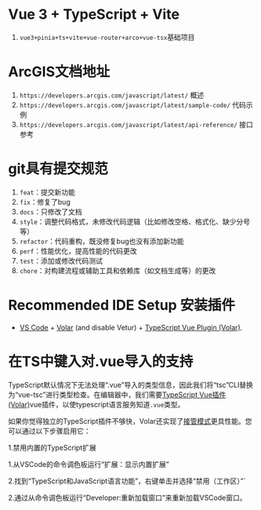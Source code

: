 # Vue 3 + TypeScript + Vite

1. `vue3+pinia+ts+vite+vue-router+arco+vue-tsx`基础项目

# ArcGIS文档地址

1. `https://developers.arcgis.com/javascript/latest/` 概述
2. `https://developers.arcgis.com/javascript/latest/sample-code/` 代码示例
3. `https://developers.arcgis.com/javascript/latest/api-reference/` 接口参考

# git具有提交规范

1. `feat`：提交新功能
2. `fix`：修复了bug
3. `docs`：只修改了文档
4. `style`：调整代码格式，未修改代码逻辑（比如修改空格、格式化、缺少分号等）
5. `refactor`：代码重构，既没修复bug也没有添加新功能
6. `perf`：性能优化，提高性能的代码更改
7. `test`：添加或修改代码测试
8. `chore`：对构建流程或辅助工具和依赖库（如文档生成等）的更改

# Recommended IDE Setup  安装插件

- [VS Code](https://code.visualstudio.com/) + [Volar](https://marketplace.visualstudio.com/items?itemName=Vue.volar) (and disable Vetur) + [TypeScript Vue Plugin (Volar)](https://marketplace.visualstudio.com/items?itemName=Vue.vscode-typescript-vue-plugin).

# 在TS中键入对.vue导入的支持

TypeScript默认情况下无法处理“.vue”导入的类型信息，因此我们将“tsc”CLI替换为“vue-tsc”进行类型检查。在编辑器中，我们需要[TypeScript Vue插件(Volar)](https://marketplace.visualstudio.com/items?itemName=Vue.vscode-typescript)vue插件，以使typescript语言服务知道`.vue`类型。


如果你觉得独立的TypeScript插件不够快，Volar还实现了[接管模式](https://github.com/johnsoncodehk/volar/discussions/471#discussioncomment-1361669)更具性能。您可以通过以下步骤启用它：


1.禁用内置的TypeScript扩展

1.从VSCode的命令调色板运行“扩展：显示内置扩展”

2.找到“TypeScript和JavaScript语言功能”，右键单击并选择“禁用（工作区）”`

2.通过从命令调色板运行“Developer:重新加载窗口”来重新加载VSCode窗口。